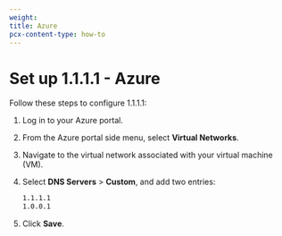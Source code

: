 ```yaml
---
weight:
title: Azure
pcx-content-type: how-to
---
```


# Set up 1.1.1.1 - Azure

Follow these steps to configure 1.1.1.1:

1. Log in to your Azure portal.
1. From the Azure portal side menu, select **Virtual Networks**.
1. Navigate to the virtual network associated with your virtual machine (VM).
1. Select **DNS Servers** > **Custom**, and add two entries:

   ```txt
   1.1.1.1
   1.0.0.1
   ```

1. Click **Save**.
